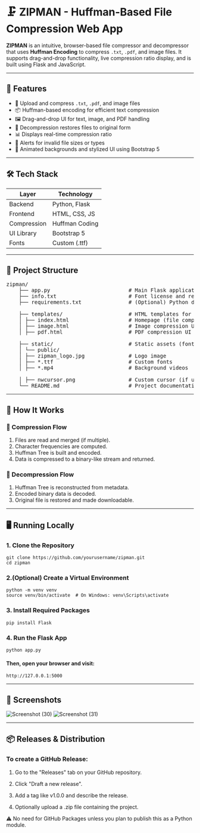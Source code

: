 # 🗜️ ZIPMAN - Huffman-Based File Compression Web App

**ZIPMAN** is an intuitive, browser-based file compressor and decompressor that uses **Huffman Encoding** to compress `.txt`, `.pdf`, and image files. It supports drag-and-drop functionality, live compression ratio display, and is built using Flask and JavaScript.

---

## 🚀 Features

- 📁 Upload and compress `.txt`, `.pdf`, and image files
- 📦 Huffman-based encoding for efficient text compression
- 🖼️ Drag-and-drop UI for text, image, and PDF handling
- 🔁 Decompression restores files to original form
- 📊 Displays real-time compression ratio
- 💬 Alerts for invalid file sizes or types
- 🎥 Animated backgrounds and stylized UI using Bootstrap 5

---

## 🛠️ Tech Stack

| Layer       | Technology       |
|-------------|------------------|
| Backend     | Python, Flask    |
| Frontend    | HTML, CSS, JS    |
| Compression | Huffman Coding   |
| UI Library  | Bootstrap 5      |
| Fonts       | Custom (.ttf)    |

---

## 📂 Project Structure

  <pre>zipman/ 
    ├── app.py                         # Main Flask application with Huffman compression logic 
    ├── info.txt                       # Font license and reference 
    ├── requirements.txt               # (Optional) Python dependencies file 
    
    ├── templates/                     # HTML templates for different pages 
    │ ├── index.html                   # Homepage (file compression UI) 
    │ ├── image.html                   # Image compression UI 
    │ ├── pdf.html                     # PDF compression UI 
   
    ├── static/                        # Static assets (fonts, videos, images) 
    │ └── public/ 
    │ ├── zipman_logo.jpg              # Logo image 
    │ ├── *.ttf                        # Custom fonts 
    │ ├── *.mp4                        # Background videos
   
    │ ├── nwcursor.png                 # Custom cursor (if used) 
    └── README.md                      # Project documentation (this file) </pre>
---

## 🧠 How It Works

### 🔹 Compression Flow
1. Files are read and merged (if multiple).
2. Character frequencies are computed.
3. Huffman Tree is built and encoded.
4. Data is compressed to a binary-like stream and returned.

### 🔹 Decompression Flow
1. Huffman Tree is reconstructed from metadata.
2. Encoded binary data is decoded.
3. Original file is restored and made downloadable.

---

## 🖥️ Running Locally

### 1. Clone the Repository
    git clone https://github.com/yourusername/zipman.git
    cd zipman
  
### 2.(Optional) Create a Virtual Environment
    python -m venv venv
    source venv/bin/activate  # On Windows: venv\Scripts\activate

### 3. Install Required Packages
    pip install Flask

### 4. Run the Flask App
    python app.py

#### Then, open your browser and visit:
    http://127.0.0.1:5000

---

## 📸 Screenshots
![Screenshot (30)](https://github.com/user-attachments/assets/6cfd2cfe-12ca-4e6f-8473-2bab97a3c071)
![Screenshot (31)](https://github.com/user-attachments/assets/7d777b32-8165-4d39-9b0b-f22e23e72c76)


---

## 📦 Releases & Distribution
### To create a GitHub Release:

1. Go to the "Releases" tab on your GitHub repository.

2. Click "Draft a new release".

3. Add a tag like v1.0.0 and describe the release.

4. Optionally upload a .zip file containing the project.

⚠️ No need for GitHub Packages unless you plan to publish this as a Python module.
